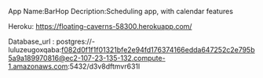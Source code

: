 
App Name:BarHop
Decription:Scheduling app, with calendar features

Heroku:
    https://floating-caverns-58300.herokuapp.com/

Database_url : postgres://-luluzeugoxqaba:f082d0f1f1f01321bfe2e94fd176374166edda647252c2e795b5a9a189970816@ec2-107-23-135-132.compute-1.amazonaws.com:5432/d3v8dftmvr631l

